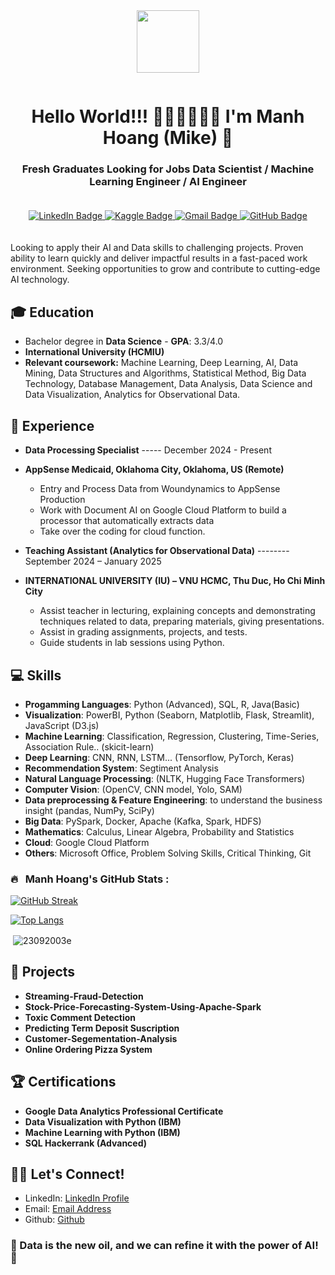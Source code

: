 <div id="header" align="center">
  <img src="https://media2.giphy.com/media/v1.Y2lkPTc5MGI3NjExYXBydDJ6cjRrdHdyYWc0cDNzM2c0MWEzZmc4ZzVidHNxdm1iOTdnMSZlcD12MV9pbnRlcm5hbF9naWZfYnlfaWQmY3Q9Zw/f4ztZcdm9Fi90vL4Zd/giphy.gif" width="100"/>
</div>

<p align="center"><img src="https://komarev.com/ghpvc/?username=23092003e&style=flat-square&color=green" alt=""></p>

<h1 align="center">Hello World!!! 👋🏻👋🏻👋🏻 I'm Manh Hoang (Mike) 🤖 </h1>
<h3 align="center"> Fresh Graduates Looking for Jobs Data Scientist / Machine Learning Engineer / AI Engineer </h3>

<div align="center" style="padding: 20px;">
  <div id="badges">
    <a href="https://www.linkedin.com/in/hvmanh2309/">
      <img src="https://img.shields.io/badge/LinkedIn-blue?style=for-the-badge&logo=linkedin&logoColor=white" alt="LinkedIn Badge"/>
    </a>
    <a href="https://www.kaggle.com/mnhhongzz">
      <img src="https://img.shields.io/badge/Kaggle-white?style=for-the-badge&logo=kaggle&logoColor=blue" alt="Kaggle Badge"/>
    </a>
    <a href="mailto:hoangvanmanh2309@gmail.com">
      <img src="https://img.shields.io/badge/Gmail-red?style=for-the-badge&logo=gmail&logoColor=white" alt="Gmail Badge"/>
    </a>
    <a href="https://github.com/23092003e">
      <img src="https://img.shields.io/badge/GitHub-black?style=for-the-badge&logo=github&logoColor=white" alt="GitHub Badge"/>
    </a>
  </div>
</div>


Looking to apply their AI and Data skills to challenging projects. Proven ability to learn quickly and deliver impactful results in a fast-paced work environment. Seeking opportunities to grow and contribute to cutting-edge AI technology.  

## 🎓 Education
- Bachelor degree in **Data Science** - **GPA**: 3.3/4.0
- **International University (HCMIU)**
- **Relevant coursework:** Machine Learning, Deep Learning, AI, Data Mining, Data Structures and Algorithms, Statistical Method, Big Data Technology, Database Management, Data Analysis, Data Science and Data Visualization, Analytics for Observational Data.

## 🔭 Experience
- **Data Processing Specialist** ----- December 2024 - Present
- **AppSense Medicaid, Oklahoma City, Oklahoma, US (Remote)**
  
  - Entry and Process Data from Woundynamics to AppSense Production
  - Work with Document AI on Google Cloud Platform to build a processor that automatically extracts data
  - Take over the coding for cloud function.
  
- **Teaching Assistant (Analytics for Observational Data)** -------- September 2024 – January 2025                  
- **INTERNATIONAL UNIVERSITY (IU) – VNU HCMC, Thu Duc, Ho Chi Minh City**
  - Assist teacher in lecturing, explaining concepts and demonstrating techniques related to data, preparing materials, giving presentations.
  - Assist in grading assignments, projects, and tests.
  - Guide students in lab sessions using Python.

## 💻 Skills
- **Progamming Languages**: Python (Advanced), SQL, R, Java(Basic)
- **Visualization**: PowerBI, Python (Seaborn, Matplotlib, Flask, Streamlit), JavaScript (D3.js)
- **Machine Learning**: Classification, Regression, Clustering, Time-Series, Association Rule.. (skicit-learn)
- **Deep Learning**: CNN, RNN, LSTM... (Tensorflow, PyTorch, Keras)
- **Recommendation System**: Segtiment Analysis
- **Natural Language Processing**: (NLTK, Hugging Face Transformers)
- **Computer Vision**: (OpenCV, CNN model, Yolo, SAM)
- **Data preprocessing & Feature Engineering**: to understand the business insight (pandas, NumPy, SciPy)
- **Big Data**: PySpark, Docker, Apache (Kafka, Spark, HDFS)
- **Mathematics**: Calculus, Linear Algebra, Probability and Statistics
- **Cloud**: Google Cloud Platform
- **Others**: Microsoft Office, Problem Solving Skills, Critical Thinking, Git

### 🔥 &nbsp; Manh Hoang's GitHub Stats :
[![GitHub Streak](http://github-readme-streak-stats.herokuapp.com?user=23092003e&theme=dark&background=000000)](https://git.io/streak-stats)

[![Top Langs](https://github-readme-stats.vercel.app/api/top-langs/?username=23092003e&layout=compact&theme=vision-friendly-dark)](https://github.com/23092003e/github-readme-stats)

<p>&nbsp;<img align="center" src="https://github-readme-stats.vercel.app/api?username=23092003e&show_icons=true&locale=en&theme=vision-friendly-dark" alt="23092003e" /></p>

## 🚀 Projects
- **Streaming-Fraud-Detection**
- **Stock-Price-Forecasting-System-Using-Apache-Spark**
- **Toxic Comment Detection**
- **Predicting Term Deposit Suscription**
- **Customer-Segementation-Analysis**
- **Online Ordering Pizza System**


## 🏆 Certifications
- **Google Data Analytics Professional Certificate**
- **Data Visualization with Python (IBM)**
- **Machine Learning with Python (IBM)**
- **SQL Hackerrank (Advanced)**

## 🤝🏽 Let's Connect!
- LinkedIn: [LinkedIn Profile](https://www.linkedin.com/in/hvmanh2309/)
- Email: [Email Address](mailto:hoangvanmanh2309@gmail.com)
- Github: [Github](https://github.com/23092003e/23092003e/)

### 🤖 Data is the new oil, and we can refine it with the power of AI! 🚀
